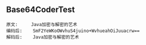 Base64CoderTest
-----
    原文:		Java加密与解密的艺术
    编码后:	SmF2YeWKoOWvhuS4juino+WvhueahOiJuuacrw==
    解码后:	Java加密与解密的艺术


